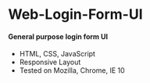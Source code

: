# Web-Login-Form-UI

<h4>General purpose login form UI</h4>
<ul>
<li>HTML, CSS, JavaScript</li>
<li>Responsive Layout</li>
<li>Tested on Mozilla, Chrome, IE 10</li>
</ul>
